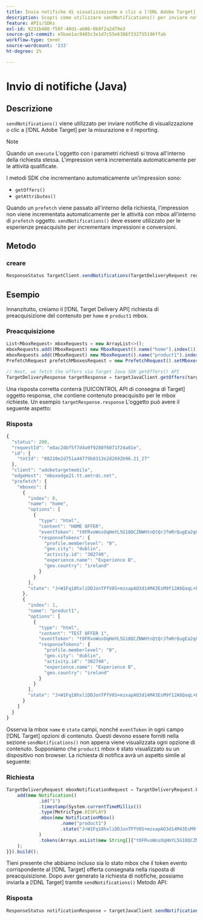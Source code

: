 ```yaml
---
title: Invia notifiche di visualizzazione o clic a [!DNL Adobe Target] utilizzo dell’SDK Java
description: Scopri come utilizzare sendNotifications() per inviare notifiche di visualizzazione o di clic a [!DNL Adobe Target] per la misurazione e il reporting.
feature: APIs/SDKs
exl-id: 9231b480-f50f-40d1-ab06-0b9f2a2d79e3
source-git-commit: e5bae1ac9485c3e1d7c55e6386f332755196ffab
workflow-type: tm+mt
source-wordcount: '233'
ht-degree: 2%

---
```


# Invio di notifiche (Java)

## Descrizione

`sendNotifications()` viene utilizzato per inviare notifiche di visualizzazione o clic a [!DNL Adobe Target] per la misurazione e il reporting.

>[!NOTE]
>
>Quando un `execute` L&#39;oggetto con i parametri richiesti si trova all&#39;interno della richiesta stessa. L&#39;impression verrà incrementata automaticamente per le attività qualificate.

I metodi SDK che incrementano automaticamente un’impression sono:

* `getOffers()`
* `getAttributes()`

Quando un `prefetch` viene passato all&#39;interno della richiesta, l&#39;impression non viene incrementata automaticamente per le attività con mbox all&#39;interno di `prefetch` oggetto. `sendNotifications()` deve essere utilizzato per le esperienze preacquisite per incrementare impressioni e conversioni.

## Metodo

### creare

```javascript {line-numbers="true"}
ResponseStatus TargetClient.sendNotifications(TargetDeliveryRequest request)
```

## Esempio

Innanzitutto, creiamo il [!DNL Target Delivery API] richiesta di preacquisizione del contenuto per `home` e `product1` mbox.

### Preacquisizione

```javascript {line-numbers="true"}
List<MboxRequest> mboxRequests = new ArrayList<>();
mboxRequests.add((MboxRequest) new MboxRequest().name("home").index(1));
mboxRequests.add((MboxRequest) new MboxRequest().name("product1").index(2));
PrefetchRequest prefetchMboxesRequest = new PrefetchRequest().setMboxes(mboxRequests)

// Next, we fetch the offers via Target Java SDK getOffers() API
TargetDeliveryResponse targetResponse = targetJavaClient.getOffers(targetDeliveryRequest);
```

Una risposta corretta conterrà [!UICONTROL API di consegna di Target] oggetto response, che contiene contenuto preacquisito per le mbox richieste. Un esempio `targetResponse.response` L&#39;oggetto può avere il seguente aspetto:

### Risposta

```javascript {line-numbers="true"}
{
  "status": 200,
  "requestId": "e8ac2dbf5f7d4a9f9280f6071f24a01e",
  "id": {
    "tntId": "08210e2d751a44779b8313e2d2692b96.21_27"
  },
  "client": "adobetargetmobile",
  "edgeHost": "mboxedge21.tt.omtrdc.net",
  "prefetch": {
    "mboxes": [
      {
        "index": 0,
        "name": "home",
        "options": [
          {
            "type": "html",
            "content": "HOME OFFER",
            "eventToken": "t0FRvoWosOqHmYL5G18QCZNWHtnQtQrJfmRrQugEa2qCnQ9Y9OaLL2gsdrWQTvE54PwSz67rmXWmSnkXpSSS2Q==",
            "responseTokens": {
              "profile.memberlevel": "0",
              "geo.city": "dublin",
              "activity.id": "302740",
              "experience.name": "Experience B",
              "geo.country": "ireland"
            }
          }
        ],
        "state": "J+W1Fq18hxliDDJonTPfV0S+mzxapAO3d14M43EsM9f12A6QaqL+E3XKkRFlmq9U"
      },
      {
        "index": 1,
        "name": "product1",
        "options": [
          {
            "type": "html",
            "content": "TEST OFFER 1",
            "eventToken": "t0FRvoWosOqHmYL5G18QCZNWHtnQtQrJfmRrQugEa2qCnQ9Y9OaLL2gsdrWQTvE54PwSz67rmXWmSnkXpSSS2Q==",
            "responseTokens": {
              "profile.memberlevel": "0",
              "geo.city": "dublin",
              "activity.id": "302740",
              "experience.name": "Experience B",
              "geo.country": "ireland"
            }
          }
        ],
        "state": "J+W1Fq18hxliDDJonTPfV0S+mzxapAO3d14M43EsM9f12A6QaqL+E3XKkRFlmq9U"
      }
    ]
  }
}
```

Osserva la mbox `name` e `state` campi, nonché `eventToken` in ogni campo [!DNL Target] opzioni di contenuto. Questi devono essere forniti nella sezione `sendNotifications()` non appena viene visualizzata ogni opzione di contenuto. Supponiamo che `product1` mbox è stato visualizzato su un dispositivo non browser. La richiesta di notifica avrà un aspetto simile al seguente:

### Richiesta

```javascript {line-numbers="true"}
TargetDeliveryRequest mboxNotificationRequest = TargetDeliveryRequest.builder().notifications(new ArrayList() {{
    add(new Notification()
            .id("1")
            .timestamp(System.currentTimeMillis())
            .type(MetricType.DISPLAY)
            .mbox(new NotificationMbox()
                    .name("product1")
                    .state("J+W1Fq18hxliDDJonTPfV0S+mzxapAO3d14M43EsM9f12A6QaqL+E3XKkRFlmq9U")
            )
            .tokens(Arrays.asList(new String[]{"t0FRvoWosOqHmYL5G18QCZNWHtnQtQrJfmRrQugEa2qCnQ9Y9OaLL2gsdrWQTvE54PwSz67rmXWmSnkXpSSS2Q=="}))
    );
}}).build();
```

Tieni presente che abbiamo incluso sia lo stato mbox che il token evento corrispondente al [!DNL Target] offerta consegnata nella risposta di preacquisizione. Dopo aver generato la richiesta di notifiche, possiamo inviarla a [!DNL Target] tramite `sendNotifications()` Metodo API:

### Risposta

```javascript {line-numbers="true"}
ResponseStatus notificationResponse = targetJavaClient.sendNotifications(mboxNotificationRequest);
```
